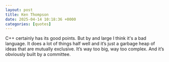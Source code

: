 ```yaml
---
layout: post
title: Ken Thompson
date: 2025-04-14 10:18:36 +0000
categories: [quotes]
---
```


C++ certainly has its good points. But by and large I think it's a bad language. It does a lot of things half well and it’s just a garbage heap of ideas that are mutually exclusive. It’s way too big, way too complex. And it’s obviously built by a committee.  

